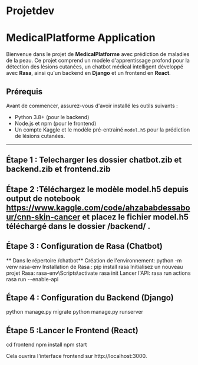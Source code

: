 # Projetdev
# MedicalPlatforme Application

Bienvenue dans le projet de **MedicalPlatforme** avec prédiction de maladies de la peau. Ce projet comprend un modèle d'apprentissage profond pour la détection des lésions cutanées, un chatbot médical intelligent développé avec **Rasa**, ainsi qu'un backend en **Django** et un frontend en **React**.

## Prérequis

Avant de commencer, assurez-vous d'avoir installé les outils suivants :

- Python 3.8+ (pour le backend)
- Node.js et npm (pour le frontend)
- Un compte Kaggle et le modèle pré-entrainé `model.h5` pour la prédiction de lésions cutanées.

---

## Étape 1 : Telecharger les dossier chatbot.zib et backend.zib et frontend.zib
## Étape 2 :Téléchargez le modèle model.h5 depuis  output de notebook https://www.kaggle.com/code/ahzababdessabour/cnn-skin-cancer et placez le fichier model.h5 téléchargé dans le dossier /backend/ .
##   Étape 3 : Configuration de Rasa (Chatbot)
** Dans le répertoire /chatbot**
Création de l'environnement:
python -m venv rasa-env
Installation de Rasa :
  pip install rasa
Initialisez un nouveau projet Rasa:
  rasa-env\Scripts\activate
  rasa init
  Lancer l'API:
    rasa run actions
    rasa run --enable-api
##   Étape 4 : Configuration du Backend (Django)
  python manage.py migrate
  python manage.py runserver
##   Étape 5 :Lancer le Frontend (React)
  cd frontend
  npm install
  npm start
  
Cela ouvrira l'interface frontend sur http://localhost:3000.

  

